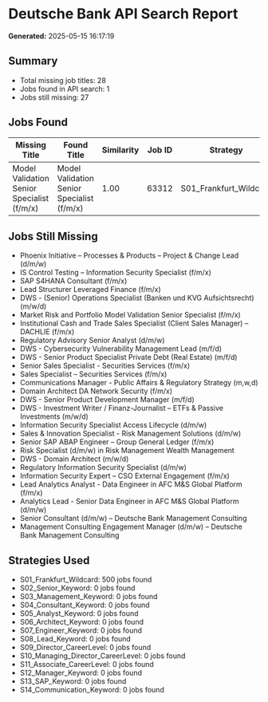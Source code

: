 # Deutsche Bank API Search Report

**Generated:** 2025-05-15 16:17:19

## Summary

- Total missing job titles: 28
- Jobs found in API search: 1
- Jobs still missing: 27

## Jobs Found

| Missing Title | Found Title | Similarity | Job ID | Strategy |
|--------------|-------------|------------|--------|----------|
| Model Validation Senior Specialist (f/m/x) | Model Validation Senior Specialist (f/m/x) | 1.00 | 63312 | S01_Frankfurt_Wildcard |


## Jobs Still Missing

- Phoenix Initiative – Processes & Products – Project & Change Lead (d/m/w)
- IS Control Testing – Information Security Specialist (f/m/x)
- SAP S4HANA Consultant (f/m/x)
- Lead Structurer Leveraged Finance (f/m/x)
- DWS - (Senior) Operations Specialist (Banken und KVG Aufsichtsrecht) (m/w/d)
- Market Risk and Portfolio Model Validation Senior Specialist (f/m/x)
- Institutional Cash and Trade Sales Specialist (Client Sales Manager) – DACHLIE (f/m/x)
- Regulatory Advisory Senior Analyst (d/m/w)
- DWS - Cybersecurity Vulnerability Management Lead (m/f/d)
- DWS - Senior Product Specialist Private Debt (Real Estate) (m/f/d)
- Senior Sales Specialist - Securities Services (f/m/x)
- Sales Specialist – Securities Services (f/m/x)
- Communications Manager - Public Affairs & Regulatory Strategy (m,w,d)
- Domain Architect DA Network Security (f/m/x)
- DWS - Senior Product Development Manager (m/f/d)
- DWS - Investment Writer / Finanz-Journalist – ETFs & Passive Investments (m/w/d)
- Information Security Specialist Access Lifecycle (d/m/w)
- Sales & Innovation Specialist - Risk Management Solutions (d/m/w)
- Senior SAP ABAP Engineer – Group General Ledger (f/m/x)
- Risk Specialist (d/m/w) in Risk Management Wealth Management
- DWS - Domain Architect (m/w/d)
- Regulatory Information Security Specialist (d/m/w)
- Information Security Expert – CSO External Engagement (f/m/x)
- Lead Analytics Analyst - Data Engineer in AFC M&S Global Platform (f/m/x)
- Analytics Lead - Senior Data Engineer in AFC M&S Global Platform (d/m/w)
- Senior Consultant (d/m/w) – Deutsche Bank Management Consulting
- Management Consulting Engagement Manager (d/m/w) – Deutsche Bank Management Consulting


## Strategies Used

- S01_Frankfurt_Wildcard: 500 jobs found
- S02_Senior_Keyword: 0 jobs found
- S03_Management_Keyword: 0 jobs found
- S04_Consultant_Keyword: 0 jobs found
- S05_Analyst_Keyword: 0 jobs found
- S06_Architect_Keyword: 0 jobs found
- S07_Engineer_Keyword: 0 jobs found
- S08_Lead_Keyword: 0 jobs found
- S09_Director_CareerLevel: 0 jobs found
- S10_Managing_Director_CareerLevel: 0 jobs found
- S11_Associate_CareerLevel: 0 jobs found
- S12_Manager_Keyword: 0 jobs found
- S13_SAP_Keyword: 0 jobs found
- S14_Communication_Keyword: 0 jobs found
